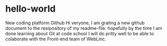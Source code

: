 # hello-world
New coding platform Github
Hi veryone, I am grating a new github document to the resipository of my readme-file. hopefully by the time I am done learning about Git at code school I will do pritty well to be able to colaborate with the Front-end team of WebLinc.
